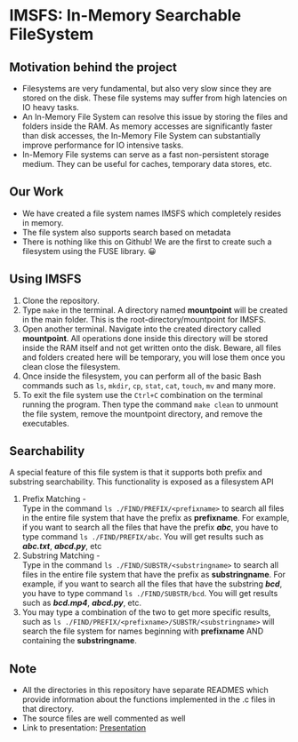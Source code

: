 # IMSFS: In-Memory Searchable FileSystem


## Motivation behind the project
* Filesystems are very fundamental, but also very slow since they are stored on the disk. These file systems may suffer from high latencies on IO heavy tasks.
* An In-Memory File System can resolve this issue by storing the files and folders inside the RAM. As memory accesses are significantly faster than disk accesses, the In-Memory File System can substantially improve performance for IO intensive tasks.
* In-Memory File systems can serve as a fast non-persistent storage medium. They can be useful for caches, temporary data stores, etc.

## Our Work
* We have created a file system names IMSFS which completely resides in memory. 
* The file system also supports search based on metadata
* There is nothing like this on Github! We are the first to create such a filesystem using the FUSE library. 😀

## Using IMSFS

1. Clone the repository. 
2. Type `make` in the terminal. A directory named **mountpoint** will be created in the main folder. This is the root-directory/mountpoint for IMSFS.
3. Open another terminal. Navigate into the created directory called **mountpoint**. All operations done inside this directory will be stored inside the RAM itself and not get written onto the disk. Beware, all files and folders created here will be temporary, you will lose them once you clean close the filesystem.
4. Once inside the filesystem, you can perform all of the basic Bash commands such as `ls`, `mkdir`, `cp`, `stat`, `cat`, `touch`, `mv` and many more.
5. To exit the file system use the `Ctrl+C` combination on the terminal running the program. Then type the command `make clean` to unmount the file system, remove the mountpoint directory, and remove the executables.

## Searchability
A special feature of this file system is that it supports both prefix and substring searchability. This functionality is exposed as a filesystem API
1. Prefix Matching - <br>
Type in the command `ls ./FIND/PREFIX/<prefixname>` to search all files in the entire file system that have the prefix as **prefixname**. For example, if you want to search all the files that have the prefix **_abc_**, you have to type command `ls ./FIND/PREFIX/abc`. You will get results such as **_abc.txt_**, **_abcd.py_**, etc
2. Substring Matching - <br>
 Type in the command `ls ./FIND/SUBSTR/<substringname>` to search all files in the entire file system that have the prefix as **substringname**. For example, if you want to search all the files that have the substring **_bcd_**, you have to type command `ls ./FIND/SUBSTR/bcd`. You will get results such as **_bcd.mp4_**, **_abcd.py_**, etc.
3. You may type a combination of the two to get more specific results, such as `ls ./FIND/PREFIX/<prefixname>/SUBSTR/<substringname>` will search the file system for names beginning with **prefixname** AND containing the **substringname**.

## Note
* All the directories in this repository have separate READMES which provide information about the functions implemented in the .c files in that directory.
* The source files are well commented as well
* Link to presentation: [Presentation](https://docs.google.com/presentation/d/1e-mg9RtKudUxI7enxK1pMCTCyFjADkYlf7XBl0A94Uk/edit?usp=sharing) 












